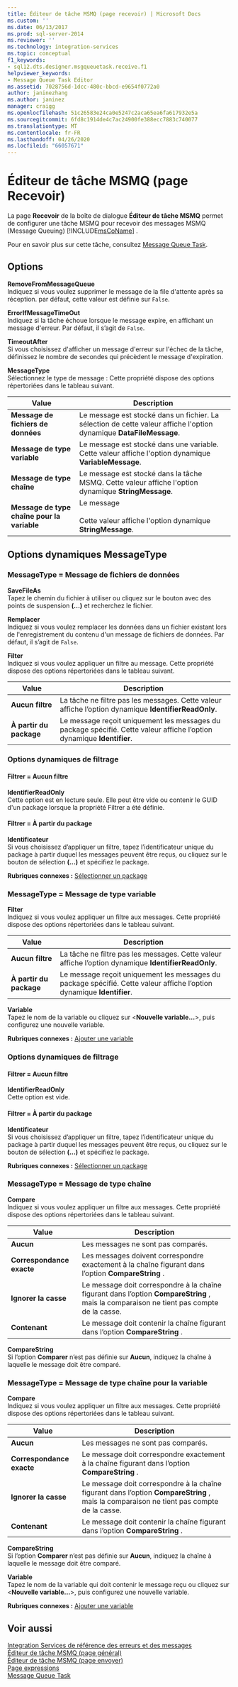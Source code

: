 ```yaml
---
title: Éditeur de tâche MSMQ (page recevoir) | Microsoft Docs
ms.custom: ''
ms.date: 06/13/2017
ms.prod: sql-server-2014
ms.reviewer: ''
ms.technology: integration-services
ms.topic: conceptual
f1_keywords:
- sql12.dts.designer.msgqueuetask.receive.f1
helpviewer_keywords:
- Message Queue Task Editor
ms.assetid: 7028756d-1dcc-480c-bbcd-e9654f0772a0
author: janinezhang
ms.author: janinez
manager: craigg
ms.openlocfilehash: 51c26583e24ca0e5247c2aca65ea6fa617932e5a
ms.sourcegitcommit: 6fd8c1914de4c7ac24900fe388ecc7883c740077
ms.translationtype: MT
ms.contentlocale: fr-FR
ms.lasthandoff: 04/26/2020
ms.locfileid: "66057671"
---
```

# <a name="message-queue-task-editor-receive-page"></a>Éditeur de tâche MSMQ (page Recevoir)
  La page **Recevoir** de la boîte de dialogue **Éditeur de tâche MSMQ** permet de configurer une tâche MSMQ pour recevoir des messages MSMQ (Message Queuing) [!INCLUDE[msCoName](../includes/msconame-md.md)] .  
  
 Pour en savoir plus sur cette tâche, consultez [Message Queue Task](control-flow/message-queue-task.md).  
  
## <a name="options"></a>Options  
 **RemoveFromMessageQueue**  
 Indiquez si vous voulez supprimer le message de la file d'attente après sa réception. par défaut, cette valeur est définie sur `False`.  
  
 **ErrorIfMessageTimeOut**  
 Indiquez si la tâche échoue lorsque le message expire, en affichant un message d'erreur. Par défaut, il s’agit de `False`.  
  
 **TimeoutAfter**  
 Si vous choisissez d'afficher un message d'erreur sur l'échec de la tâche, définissez le nombre de secondes qui précèdent le message d'expiration.  
  
 **MessageType**  
 Sélectionnez le type de message : Cette propriété dispose des options répertoriées dans le tableau suivant.  
  
|Value|Description|  
|-----------|-----------------|  
|**Message de fichiers de données**|Le message est stocké dans un fichier. La sélection de cette valeur affiche l'option dynamique **DataFileMessage**.|  
|**Message de type variable**|Le message est stocké dans une variable. Cette valeur affiche l'option dynamique **VariableMessage**.|  
|**Message de type chaîne**|Le message est stocké dans la tâche MSMQ. Cette valeur affiche l'option dynamique **StringMessage**.|  
|**Message de type chaîne pour la variable**|Le message<br /><br /> Cette valeur affiche l'option dynamique **StringMessage**.|  
  
## <a name="messagetype-dynamic-options"></a>Options dynamiques MessageType  
  
### <a name="messagetype--data-file-message"></a>MessageType = Message de fichiers de données  
 **SaveFileAs**  
 Tapez le chemin du fichier à utiliser ou cliquez sur le bouton avec des points de suspension **(...)** et recherchez le fichier.  
  
 **Remplacer**  
 Indiquez si vous voulez remplacer les données dans un fichier existant lors de l'enregistrement du contenu d'un message de fichiers de données. Par défaut, il s’agit de `False`.  
  
 **Filter**  
 Indiquez si vous voulez appliquer un filtre au message. Cette propriété dispose des options répertoriées dans le tableau suivant.  
  
|Value|Description|  
|-----------|-----------------|  
|**Aucun filtre**|La tâche ne filtre pas les messages. Cette valeur affiche l’option dynamique **IdentifierReadOnly**.|  
|**À partir du package**|Le message reçoit uniquement les messages du package spécifié. Cette valeur affiche l’option dynamique **Identifier**.|  
  
### <a name="filter-dynamic-options"></a>Options dynamiques de filtrage  
  
#### <a name="filter--no-filter"></a>Filtrer = Aucun filtre  
 **IdentifierReadOnly**  
 Cette option est en lecture seule. Elle peut être vide ou contenir le GUID d'un package lorsque la propriété Filtrer a été définie.  
  
#### <a name="filter--from-package"></a>Filtrer = À partir du package  
 **Identificateur**  
 Si vous choisissez d’appliquer un filtre, tapez l’identificateur unique du package à partir duquel les messages peuvent être reçus, ou cliquez sur le bouton de sélection **(...)** et spécifiez le package.  
  
 **Rubriques connexes :** [Sélectionner un package](control-flow/select-a-package.md)  
  
### <a name="messagetype--variable-message"></a>MessageType = Message de type variable  
 **Filter**  
 Indiquez si vous voulez appliquer un filtre aux messages. Cette propriété dispose des options répertoriées dans le tableau suivant.  
  
|Value|Description|  
|-----------|-----------------|  
|**Aucun filtre**|La tâche ne filtre pas les messages. Cette valeur affiche l’option dynamique **IdentifierReadOnly**.|  
|**À partir du package**|Le message reçoit uniquement les messages du package spécifié. Cette valeur affiche l’option dynamique **Identifier**.|  
  
 **Variable**  
 Tapez le nom de la variable ou cliquez sur \<**Nouvelle variable...**>, puis configurez une nouvelle variable.  
  
 **Rubriques connexes :** [Ajouter une variable](../../2014/integration-services/add-variable.md)  
  
### <a name="filter-dynamic-options"></a>Options dynamiques de filtrage  
  
#### <a name="filter--no-filter"></a>Filtrer = Aucun filtre  
 **IdentifierReadOnly**  
 Cette option est vide.  
  
#### <a name="filter--from-package"></a>Filtrer = À partir du package  
 **Identificateur**  
 Si vous choisissez d’appliquer un filtre, tapez l’identificateur unique du package à partir duquel les messages peuvent être reçus, ou cliquez sur le bouton de sélection **(...)** et spécifiez le package.  
  
 **Rubriques connexes :** [Sélectionner un package](control-flow/select-a-package.md)  
  
### <a name="messagetype--string-message"></a>MessageType = Message de type chaîne  
 **Compare**  
 Indiquez si vous voulez appliquer un filtre aux messages. Cette propriété dispose des options répertoriées dans le tableau suivant.  
  
|Value|Description|  
|-----------|-----------------|  
|**Aucun**|Les messages ne sont pas comparés.|  
|**Correspondance exacte**|Les messages doivent correspondre exactement à la chaîne figurant dans l’option **CompareString** .|  
|**Ignorer la casse**|Le message doit correspondre à la chaîne figurant dans l’option **CompareString** , mais la comparaison ne tient pas compte de la casse.|  
|**Contenant**|Le message doit contenir la chaîne figurant dans l’option **CompareString** .|  
  
 **CompareString**  
 Si l’option **Comparer** n’est pas définie sur **Aucun**, indiquez la chaîne à laquelle le message doit être comparé.  
  
### <a name="messagetype--string-message-to-variable"></a>MessageType = Message de type chaîne pour la variable  
 **Compare**  
 Indiquez si vous voulez appliquer un filtre aux messages. Cette propriété dispose des options répertoriées dans le tableau suivant.  
  
|Value|Description|  
|-----------|-----------------|  
|**Aucun**|Les messages ne sont pas comparés.|  
|**Correspondance exacte**|Le message doit correspondre exactement à la chaîne figurant dans l’option **CompareString** .|  
|**Ignorer la casse**|Le message doit correspondre à la chaîne figurant dans l’option **CompareString** , mais la comparaison ne tient pas compte de la casse.|  
|**Contenant**|Le message doit contenir la chaîne figurant dans l’option **CompareString** .|  
  
 **CompareString**  
 Si l’option **Comparer** n’est pas définie sur **Aucun**, indiquez la chaîne à laquelle le message doit être comparé.  
  
 **Variable**  
 Tapez le nom de la variable qui doit contenir le message reçu ou cliquez sur \<**Nouvelle variable...**>, puis configurez une nouvelle variable.  
  
 **Rubriques connexes :** [Ajouter une variable](../../2014/integration-services/add-variable.md)  
  
## <a name="see-also"></a>Voir aussi  
 [Integration Services de référence des erreurs et des messages](../../2014/integration-services/integration-services-error-and-message-reference.md)   
 [Éditeur de tâche MSMQ &#40;page général&#41;](general-page-of-integration-services-designers-options.md)   
 [Éditeur de tâche MSMQ &#40;page envoyer&#41;](../../2014/integration-services/message-queue-task-editor-send-page.md)   
 [Page expressions](expressions/expressions-page.md)   
 [Message Queue Task](control-flow/message-queue-task.md)  
  
  
